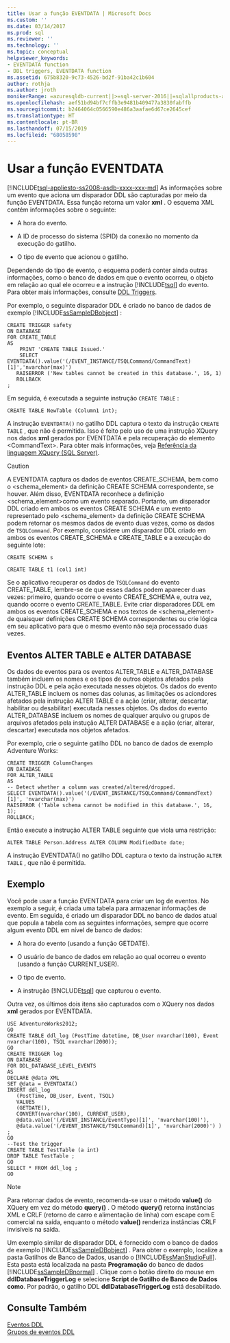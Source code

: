 ```yaml
---
title: Usar a função EVENTDATA | Microsoft Docs
ms.custom: ''
ms.date: 03/14/2017
ms.prod: sql
ms.reviewer: ''
ms.technology: ''
ms.topic: conceptual
helpviewer_keywords:
- EVENTDATA function
- DDL triggers, EVENTDATA function
ms.assetid: 675b8320-9c73-4526-bd2f-91ba42c1b604
author: rothja
ms.author: jroth
monikerRange: =azuresqldb-current||>=sql-server-2016||=sqlallproducts-allversions||>=sql-server-linux-2017||=azuresqldb-mi-current
ms.openlocfilehash: aef51bd94bf7cffb3e9481b409477a3830fabffb
ms.sourcegitcommit: b2464064c0566590e486a3aafae6d67ce2645cef
ms.translationtype: HT
ms.contentlocale: pt-BR
ms.lasthandoff: 07/15/2019
ms.locfileid: "68058598"
---
```

# <a name="use-the-eventdata-function"></a>Usar a função EVENTDATA
[!INCLUDE[tsql-appliesto-ss2008-asdb-xxxx-xxx-md](../../includes/tsql-appliesto-ss2008-asdb-xxxx-xxx-md.md)]
  As informações sobre um evento que aciona um disparador DDL são capturadas por meio da função EVENTDATA. Essa função retorna um valor **xml** . O esquema XML contém informações sobre o seguinte:  
  
-   A hora do evento.  
  
-   A ID de processo do sistema (SPID) da conexão no momento da execução do gatilho.  
  
-   O tipo de evento que acionou o gatilho.  
  
 Dependendo do tipo de evento, o esquema poderá conter ainda outras informações, como o banco de dados em que o evento ocorreu, o objeto em relação ao qual ele ocorreu e a instrução [!INCLUDE[tsql](../../includes/tsql-md.md)] do evento. Para obter mais informações, consulte [DDL Triggers](../../relational-databases/triggers/ddl-triggers.md).  
  
 Por exemplo, o seguinte disparador DDL é criado no banco de dados de exemplo [!INCLUDE[ssSampleDBobject](../../includes/sssampledbobject-md.md)] :  
  
```  
CREATE TRIGGER safety   
ON DATABASE   
FOR CREATE_TABLE   
AS   
    PRINT 'CREATE TABLE Issued.'  
    SELECT EVENTDATA().value('(/EVENT_INSTANCE/TSQLCommand/CommandText)[1]','nvarchar(max)')  
   RAISERROR ('New tables cannot be created in this database.', 16, 1)   
   ROLLBACK  
;  
```  
  
 Em seguida, é executada a seguinte instrução `CREATE TABLE` :  
  
 `CREATE TABLE NewTable (Column1 int);`  
  
 A instrução `EVENTDATA()` no gatilho DDL captura o texto da instrução `CREATE TABLE` , que não é permitida. Isso é feito pelo uso de uma instrução XQuery nos dados **xml** gerados por EVENTDATA e pela recuperação do elemento \<CommandText>. Para obter mais informações, veja [Referência da linguagem XQuery &#40;SQL Server&#41;](../../xquery/xquery-language-reference-sql-server.md).  
  
> [!CAUTION]  
>  A EVENTDATA captura os dados de eventos CREATE_SCHEMA, bem como o <schema_element> da definição CREATE SCHEMA correspondente, se houver. Além disso, EVENTDATA reconhece a definição <schema_element>como um evento separado. Portanto, um disparador DDL criado em ambos os eventos CREATE SCHEMA e um evento representado pelo <schema_element> da definição CREATE SCHEMA podem retornar os mesmos dados de evento duas vezes, como os dados de `TSQLCommand`. Por exemplo, considere um disparador DDL criado em ambos os eventos CREATE_SCHEMA e CREATE_TABLE e a execução do seguinte lote:  
>   
>  `CREATE SCHEMA s`  
>   
>  `CREATE TABLE t1 (col1 int)`  
>   
>  Se o aplicativo recuperar os dados de `TSQLCommand` do evento CREATE_TABLE, lembre-se de que esses dados podem aparecer duas vezes: primeiro, quando ocorre o evento CREATE_SCHEMA e, outra vez, quando ocorre o evento CREATE_TABLE. Evite criar disparadores DDL em ambos os eventos CREATE_SCHEMA e nos textos de <schema_element> de quaisquer definições CREATE SCHEMA correspondentes ou crie lógica em seu aplicativo para que o mesmo evento não seja processado duas vezes.  
  
## <a name="alter-table-and-alter-database-events"></a>Eventos ALTER TABLE e ALTER DATABASE  
 Os dados de eventos para os eventos ALTER_TABLE e ALTER_DATABASE também incluem os nomes e os tipos de outros objetos afetados pela instrução DDL e pela ação executada nesses objetos. Os dados do evento ALTER_TABLE incluem os nomes das colunas, as limitações os aciondores afetados pela instrução ALTER TABLE e a ação (criar, alterar, descartar, habilitar ou desabilitar) executada nesses objetos. Os dados do evento ALTER_DATABASE incluem os nomes de qualquer arquivo ou grupos de arquivos afetados pela instução ALTER DATABASE e a ação (criar, alterar, descartar) executada nos objetos afetados.  
  
 Por exemplo, crie o seguinte gatilho DDL no banco de dados de exemplo Adventure Works:  
  
```  
CREATE TRIGGER ColumnChanges  
ON DATABASE   
FOR ALTER_TABLE  
AS  
-- Detect whether a column was created/altered/dropped.  
SELECT EVENTDATA().value('(/EVENT_INSTANCE/TSQLCommand/CommandText)[1]', 'nvarchar(max)')  
RAISERROR ('Table schema cannot be modified in this database.', 16, 1);  
ROLLBACK;  
```  
  
 Então execute a instrução ALTER TABLE seguinte que viola uma restrição:  
  
```  
ALTER TABLE Person.Address ALTER COLUMN ModifiedDate date;   
```  
  
 A instrução EVENTDATA() no gatilho DDL captura o texto da instrução `ALTER TABLE` , que não é permitida.  
  
## <a name="example"></a>Exemplo  
 Você pode usar a função EVENTDATA para criar um log de eventos. No exemplo a seguir, é criada uma tabela para armazenar informações de evento. Em seguida, é criado um disparador DDL no banco de dados atual que popula a tabela com as seguintes informações, sempre que ocorre algum evento DDL em nível de banco de dados:  
  
-   A hora do evento (usando a função GETDATE).  
  
-   O usuário de banco de dados em relação ao qual ocorreu o evento (usando a função CURRENT_USER).  
  
-   O tipo de evento.  
  
-   A instrução [!INCLUDE[tsql](../../includes/tsql-md.md)] que capturou o evento.  
  
 Outra vez, os últimos dois itens são capturados com o XQuery nos dados **xml** gerados por EVENTDATA.  
  
```  
USE AdventureWorks2012;  
GO  
CREATE TABLE ddl_log (PostTime datetime, DB_User nvarchar(100), Event nvarchar(100), TSQL nvarchar(2000));  
GO  
CREATE TRIGGER log   
ON DATABASE   
FOR DDL_DATABASE_LEVEL_EVENTS   
AS  
DECLARE @data XML  
SET @data = EVENTDATA()  
INSERT ddl_log   
   (PostTime, DB_User, Event, TSQL)   
   VALUES   
   (GETDATE(),   
   CONVERT(nvarchar(100), CURRENT_USER),   
   @data.value('(/EVENT_INSTANCE/EventType)[1]', 'nvarchar(100)'),   
   @data.value('(/EVENT_INSTANCE/TSQLCommand)[1]', 'nvarchar(2000)') ) ;  
GO  
--Test the trigger  
CREATE TABLE TestTable (a int)  
DROP TABLE TestTable ;  
GO  
SELECT * FROM ddl_log ;  
GO  
```  
  
> [!NOTE]  
>  Para retornar dados de evento, recomenda-se usar o método **value()** do XQuery em vez do método **query()** . O método **query()** retorna instâncias XML e CRLF (retorno de carro e alimentação de linha) com escape com E comercial na saída, enquanto o método **value()** renderiza instâncias CRLF invisíveis na saída.  
  
 Um exemplo similar de disparador DDL é fornecido com o banco de dados de exemplo [!INCLUDE[ssSampleDBobject](../../includes/sssampledbobject-md.md)] . Para obter o exemplo, localize a pasta Gatilhos de Banco de Dados, usando o [!INCLUDE[ssManStudioFull](../../includes/ssmanstudiofull-md.md)]. Esta pasta está localizada na pasta **Programação** do banco de dados [!INCLUDE[ssSampleDBnormal](../../includes/sssampledbnormal-md.md)] . Clique com o botão direito do mouse em **ddlDatabaseTriggerLog** e selecione **Script de Gatilho de Banco de Dados como**. Por padrão, o gatilho DDL **ddlDatabaseTriggerLog** está desabilitado.  
  
## <a name="see-also"></a>Consulte Também  
 [Eventos DDL](../../relational-databases/triggers/ddl-events.md)   
 [Grupos de eventos DDL](../../relational-databases/triggers/ddl-event-groups.md)  
  
  
